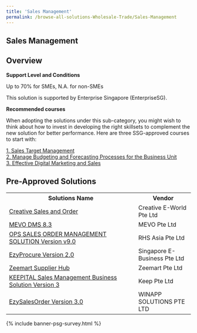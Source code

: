 ```yaml
---
title: 'Sales Management'
permalink: /browse-all-solutions-Wholesale-Trade/Sales-Management
---
```


## Sales Management
## Overview

**Support Level and Conditions**

Up to 70% for SMEs, N.A. for non-SMEs

This solution is supported by Enterprise Singapore (EnterpriseSG).

**Recommended courses**

When adopting the solutions under this sub-category, you might wish to think about how to invest in developing the right skillsets to complement the new solution for better performance. Here are three SSG-approved courses to start with:

<a href='https://sfec.enterprisejobskills.gov.sg/Course_Internet/CourseDetail.aspx?CoursesReferenceNumber=TGS-2020513121'  target='_blank' rel='noopener'>1. Sales Target Management</a><br>
<a href='https://sfec.enterprisejobskills.gov.sg/Course_Internet/CourseDetail.aspx?CoursesReferenceNumber=TGS-2013500351'  target='_blank' rel='noopener'>2. Manage Budgeting and Forecasting Processes for the Business Unit</a><br>
<a href='https://sfec.enterprisejobskills.gov.sg/Course_Internet/CourseDetail.aspx?CoursesReferenceNumber=TGS-2020501649'  target='_blank' rel='noopener'>3. Effective Digital Marketing and Sales</a><br>

## Pre-Approved Solutions

<table>
<tr>
<th style='width: auto;'><b>Solutions Name</b></th>
<th style='width: 30%;'><b>Vendor</b></th>
</tr>
<tr>
<td><a href='/productivity-solutions-grant/solutionrepo/solution2841' target='_blank'>Creative Sales and Order</a><br></td>
<td>Creative E-World Pte Ltd</td>
</tr>
<tr>
<td><a href='/productivity-solutions-grant/solutionrepo/solution3000' target='_blank'>MEVO DMS 8.3</a><br></td>
<td>MEVO Pte Ltd</td>
</tr>
<tr>
<td><a href='/productivity-solutions-grant/solutionrepo/solution3026' target='_blank'>OPS SALES ORDER MANAGEMENT SOLUTION Version v9.0</a><br></td>
<td>RHS Asia Pte Ltd</td>
</tr>
<tr>
<td><a href='/productivity-solutions-grant/solutionrepo/solution3107' target='_blank'>EzyProcure Version 2.0</a><br></td>
<td>Singapore E-Business Pte Ltd</td>
</tr>
<tr>
<td><a href='/productivity-solutions-grant/solutionrepo/solution3176' target='_blank'>Zeemart Supplier Hub</a><br></td>
<td>Zeemart Pte Ltd</td>
</tr>
<tr>
<td><a href='/productivity-solutions-grant/solutionrepo/solution3204' target='_blank'>KEEPITAL Sales Management Business Solution Version 3</a><br></td>
<td>Keep Pte Ltd</td>
</tr>
<tr>
<td><a href='/productivity-solutions-grant/solutionrepo/solution3340' target='_blank'>EzySalesOrder Version 3.0</a><br></td>
<td>WINAPP SOLUTIONS PTE LTD</td>
</tr>
</table>

{% include banner-psg-survey.html %}
